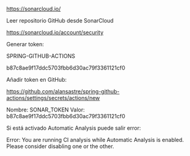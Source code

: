 
https://sonarcloud.io/

Leer repositorio GitHub desde SonarCloud

https://sonarcloud.io/account/security


Generar token:

SPRING-GITHUB-ACTIONS

b87c8ae9f17ddc5703fbb6d30ac79f3361121cf0


Añadir token en GitHub:


https://github.com/alansastre/spring-github-actions/settings/secrets/actions/new

Nombre: SONAR_TOKEN
Valor: b87c8ae9f17ddc5703fbb6d30ac79f3361121cf0

Si está activado Automatic Analysis puede salir error: 

Error:  You are running CI analysis while Automatic Analysis is enabled. Please consider disabling one or the other.
